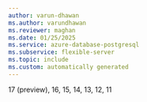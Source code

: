 ```yaml
---
author: varun-dhawan
ms.author: varundhawan
ms.reviewer: maghan
ms.date: 01/25/2025
ms.service: azure-database-postgresql
ms.subservice: flexible-server
ms.topic: include
ms.custom: automatically generated
---
```

17 (preview), 16, 15, 14, 13, 12, 11